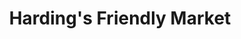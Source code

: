 ---
title: "Harding's Friendly Market"
url: /kalamazoo/hardings-friendly-market/
shop: Supermarkt
---